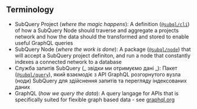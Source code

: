 ## Terminology

- SubQuery Project (_where the magic happens_): A definition ([`@subql/cli`](https://www.npmjs.com/package/@subql/cli)) of how a SubQuery Node should traverse and aggregate a projects network and how the data should the transformed and stored to enable useful GraphQL queries
- SubQuery Node (_where the work is done_): A package ([`@subql/node`](https://www.npmjs.com/package/@subql/node)) that will accept a SubQuery project definiton, and run a node that constantly indexes a connected network to a database
- Служба запитів SubQuery (_ звідки ми отримуємо дані _): Пакет ([`@subql/query`](https://www.npmjs.com/package/@subql/query)), який взаємодіє з API GraphQL розгорнутого вузла (ноди) SubQuery для здійснення запитів та перегляду індексованих даних
- GraphQL (_how we query the data_): A query langage for APIs that is specifically suited for flexible graph based data - see [graphql.org](https://graphql.org/learn/)

